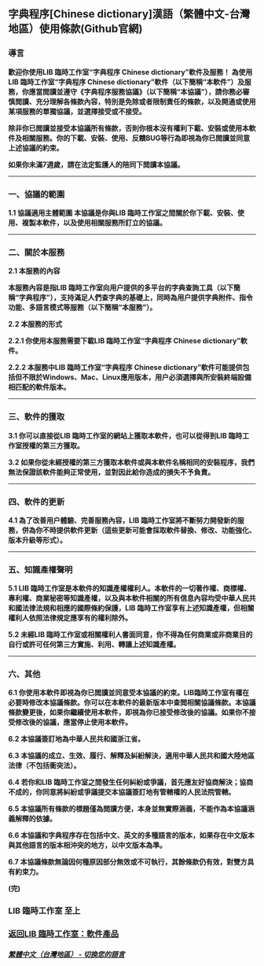 ## 字典程序[Chinese dictionary]漢語（繁體中文-台灣地區）使用條款(Github官網)
### 導言
**歡迎你使用LIB 臨時工作室“字典程序 Chinese dictionary”軟件及服務！
為使用LIB 臨時工作室“字典程序 Chinese dictionary”軟件（以下簡稱“本軟件”）及服務，你應當閲讀並遵守《字典程序服務協議》（以下簡稱“本協議”），請你務必審慎閲讀、充分理解各條款內容，特別是免除或者限制責任的條款，以及開通或使用某項服務的單獨協議，並選擇接受或不接受。**

**除非你已閲讀並接受本協議所有條款，否則你根本沒有權利下載、安裝或使用本軟件及相關服務。你的下載、安裝、使用、反饋BUG等行為即視為你已閲讀並同意上述協議的約束。**

**如果你未滿7週歲，請在法定監護人的陪同下閲讀本協議。**


------------

### 一、協議的範圍
**1.1 協議適用主體範圍
本協議是你與LIB 臨時工作室之間關於你下載、安裝、使用、複製本軟件，以及使用相關服務所訂立的協議。**


------------

### 二、關於本服務
**2.1 本服務的內容**

**本服務內容是指LIB 臨時工作室向用户提供的多平台的字典查詢工具（以下簡稱“字典程序”），支持滿足人們查字典的基礎上，同時為用户提供字典附件、指令功能、多語言模式等服務（以下簡稱“本服務”）。**

**2.2 本服務的形式**

**2.2.1 你使用本服務需要下載LIB 臨時工作室“字典程序 Chinese dictionary”軟件。**

**2.2.2 本服務中LIB 臨時工作室“字典程序 Chinese dictionary”軟件可能提供包括但不限於Windows、Mac、Linux應用版本，用户必須選擇與所安裝終端設備相匹配的軟件版本。**


------------

### 三、軟件的獲取
**3.1 你可以直接從LIB 臨時工作室的網站上獲取本軟件，也可以從得到LIB 臨時工作室授權的第三方獲取。**

**3.2 如果你從未經授權的第三方獲取本軟件或與本軟件名稱相同的安裝程序，我們無法保證該軟件能夠正常使用，並對因此給你造成的損失不予負責。**


------------

### 四、軟件的更新
**4.1 為了改善用户體驗、完善服務內容，LIB 臨時工作室將不斷努力開發新的服務，併為你不時提供軟件更新（這些更新可能會採取軟件替換、修改、功能強化、版本升級等形式）。**


------------

### 五、知識產權聲明
**5.1 LIB 臨時工作室是本軟件的知識產權權利人。本軟件的一切著作權、商標權、專利權、商業秘密等知識產權，以及與本軟件相關的所有信息內容均受中華人民共和國法律法規和相應的國際條約保護，LIB 臨時工作室享有上述知識產權，但相關權利人依照法律規定應享有的權利除外。**

**5.2 未經LIB 臨時工作室或相關權利人書面同意，你不得為任何商業或非商業目的自行或許可任何第三方實施、利用、轉讓上述知識產權。**

------------
### 六、其他
**6.1 你使用本軟件即視為你已閲讀並同意受本協議的約束。LIB臨時工作室有權在必要時修改本協議條款。你可以在本軟件的最新版本中查閲相關協議條款。本協議條款變更後，如果你繼續使用本軟件，即視為你已接受修改後的協議。如果你不接受修改後的協議，應當停止使用本軟件。**

**6.2 本協議簽訂地為中華人民共和國浙江省。**

**6.3 本協議的成立、生效、履行、解釋及糾紛解決，適用中華人民共和國大陸地區法律（不包括衝突法）。**

**6.4 若你和LIB 臨時工作室之間發生任何糾紛或爭議，首先應友好協商解決；協商不成的，你同意將糾紛或爭議提交本協議簽訂地有管轄權的人民法院管轄。**

**6.5 本協議所有條款的標題僅為閲讀方便，本身並無實際涵義，不能作為本協議涵義解釋的依據。**

**6.6 本協議和字典程序存在包括中文、英文的多種語言的版本，如果存在中文版本與其他語言的版本相沖突的地方，以中文版本為準。**

**6.7 本協議條款無論因何種原因部分無效或不可執行，其餘條款仍有效，對雙方具有約束力。**

**(完)**
### LIB 臨時工作室  至上

### [返回LIB 臨時工作室：軟件產品](Software)

##### [繁體中文（台灣地區） - 切換您的語言](https://libps.github.io/index)
